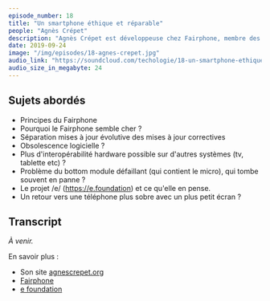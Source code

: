 ```yaml
---
episode_number: 18
title: "Un smartphone éthique et réparable"
people: "Agnès Crépet"
description: "Agnès Crépet est développeuse chez Fairphone, membre des Duchess France, une association pour valoriser les femmes développeuses et cofondatrice de la conférence MIX-IT."
date: 2019-09-24
image: "/img/episodes/18-agnes-crepet.jpg"
audio_link: "https://soundcloud.com/techologie/18-un-smartphone-ethique-et-reparable"
audio_size_in_megabyte: 24
---
```


## Sujets abordés

* Principes du Fairphone
* Pourquoi le Fairphone semble cher ?
* Séparation mises à jour évolutive des mises à jour correctives
* Obsolescence logicielle ?
* Plus d'interopérabilité hardware possible sur d'autres systèmes (tv, tablette etc) ?
* Problème du bottom module défaillant (qui contient le micro), qui tombe souvent en panne ?
* Le projet /e/ (https://e.foundation) et ce qu'elle en pense.
* Un retour vers une téléphone plus sobre avec un plus petit écran ?

## Transcript

_À venir._

<div class="block">
En savoir plus :

* Son site [agnescrepet.org](https://agnescrepet.org/)
* [Fairphone](https://www.fairphone.com/fr/) 
* [e foundation](https://e.foundation/?lang=fr) 

</div>
